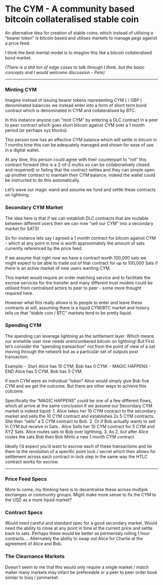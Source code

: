 # The CYM - A community based bitcoin collateralised stable coin

An alternative idea for creation of stable coins, which instead of utilising a “bearer token” is bitcoin based and utilises markets to manage pegs against a price feed.  

I think the best mental model is to imagine this like a bitcoin collateralised bond market.   

*(There is a shit ton of edge cases to talk through I think, but the basic concepts and I would welcome discussion - Pete)*

---

### Minting CYM
Imagine instead of issuing bearer tokens representing CYM  ( / GBP ) denominated balances we instead enter into a form of short term bond contract which is denominated in CYM and collateralised by BTC. 

In this instance anyone can “mint CYM” by entering a DLC contract in a peer to peer contract which goes short bitcoin against CYM over a 1 month  period (or perhaps xyz blocks).

This person now has an effective CYM balance which will settle in bitcoin in 1 months time this can be adequately managed and shown for ease of use in a digital wallet.  

At any time, this person could agree with their counterpart to “roll” this contract forward (this is a 2-of-2 multis so can be collaboratively closed and reopened) or failing that the contract settles and they can simple open up another contract to maintain their CYM balance, indeed the wallet could be instructed to do this automatically.

Let’s wave our magic wand and assume we fund and settle these contracts on lightning.

### Secondary CYM Market

The idea here is that if we can establish DLC contracts that are routable between different users then we can now “sell our CYM” into a secondary market for SATS! 

So for instance lets say I agreed a 1 month contract for bitcoin against CYM - which at any point in time is worth approximately the amount of sats currently referenced by the price feed. 

If we assume that right now we have a contract worth 100,000 sats we might expect to be able to trade out of that contract for up to 100,000 Sats if there is an active market of new users wanting CYM. 

This market would require an order matching service and to facilitate the escrow services for the transfer and many different trust models could be utilised from centralised actors to peer to peer - some more thought required here. 

However what this really allows is to people to enter and leave these contracts at will, assuming there is a liquid CYM/BTC market and history tells us that “stable coin / BTC” markets tend to be pretty liquid. 

### Spending CYM

The spending can leverage lightning as the settlement layer. Which means our erstwhile user now needs unencumbered bitcoin on lightning! But First let’s consider the “spending transaction” not from the point of view of a sat moving through the network but as a particular set of outputs post transaction.

Example:
	- Start Alice has 10 CYM, Bob has 0 CYM.
	- MAGIC HAPPENS
	- END Alice has 5 CYM, Bob has 5 CYM. 

If each CYM were an individual “token” Alice would simply give Bob five CYM and we get the outcome. But there are other ways to achieve this outcome. 

Specifically the “MAGIC HAPPENS” could be one of a few different flows, which all arrive at the same conclusion if we assume our Secondary CYM market is indeed liquid:
	1. Alice takes her 10 CYM contract to the secondary market and sells the 10 CYM contract and establishes 2x 5 CYM contracts. She then “sells” a 5 CYM contract to Bob.
	2. Or if Bob actually wants to sell in CYM but receive in Sats.. Alice Sells her 10 CYM contract for 5 CYM and XYZ Sats. Alice routes sats to Bob over lightning. 
	3. As 2, but after Alice routes the sats Bob then Bob Mints a new 1 month CYM contract. 

Ideally I’d expect you’d want to escrow each of these transactions and tie them to the revolution of a specific point lock / secret which then allows for settlement across each contract in lock step in the same way the HTLC contract works for escrow.
 
 

---

### Price Feed Specs
More to come, my thinking here is to decentralise these across multiple exchanges or community groups. Might make more sense to fix the CYM to the USD as a more liquid market? 

### Contract Specs
Would need careful and standard spec for a good secondary market. 
Would need the ability to close at any point in time at the current price and settle back to sats. Perhaps these would be better as permentaly rolling 1 hour contracts…. 
Alternately the ability to swap out Alice for Charlie at the agreement of Alice and Bob. 

### The Clearnance Markets
Doesn't seem to me that this would only require a single market / match maker many markets may infact be prefereable or a peer to peer order book similar to bisq / joinmarket.

